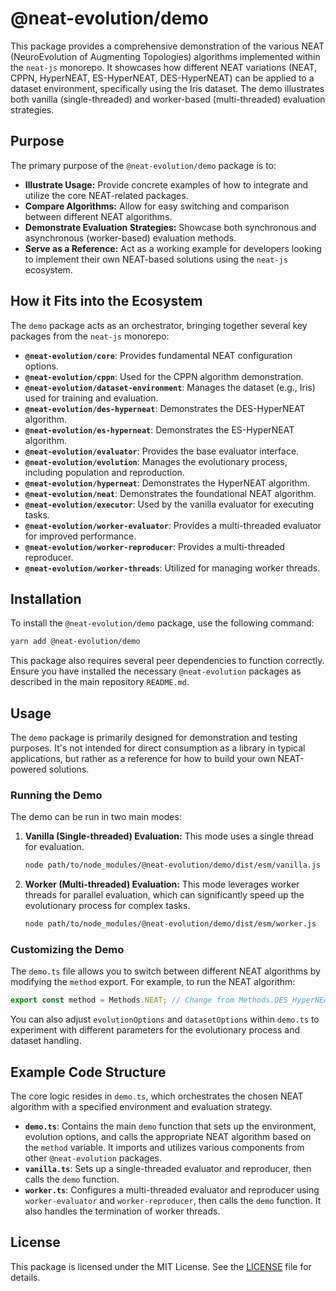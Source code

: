 # @neat-evolution/demo

This package provides a comprehensive demonstration of the various NEAT
(NeuroEvolution of Augmenting Topologies) algorithms implemented within the
`neat-js` monorepo. It showcases how different NEAT variations (NEAT, CPPN,
HyperNEAT, ES-HyperNEAT, DES-HyperNEAT) can be applied to a dataset environment,
specifically using the Iris dataset. The demo illustrates both vanilla
(single-threaded) and worker-based (multi-threaded) evaluation strategies.

## Purpose

The primary purpose of the `@neat-evolution/demo` package is to:

- **Illustrate Usage:** Provide concrete examples of how to integrate and
  utilize the core NEAT-related packages.
- **Compare Algorithms:** Allow for easy switching and comparison between
  different NEAT algorithms.
- **Demonstrate Evaluation Strategies:** Showcase both synchronous and
  asynchronous (worker-based) evaluation methods.
- **Serve as a Reference:** Act as a working example for developers looking to
  implement their own NEAT-based solutions using the `neat-js` ecosystem.

## How it Fits into the Ecosystem

The `demo` package acts as an orchestrator, bringing together several key
packages from the `neat-js` monorepo:

- **`@neat-evolution/core`**: Provides fundamental NEAT configuration options.
- **`@neat-evolution/cppn`**: Used for the CPPN algorithm demonstration.
- **`@neat-evolution/dataset-environment`**: Manages the dataset (e.g., Iris)
  used for training and evaluation.
- **`@neat-evolution/des-hyperneat`**: Demonstrates the DES-HyperNEAT algorithm.
- **`@neat-evolution/es-hyperneat`**: Demonstrates the ES-HyperNEAT algorithm.
- **`@neat-evolution/evaluator`**: Provides the base evaluator interface.
- **`@neat-evolution/evolution`**: Manages the evolutionary process, including
  population and reproduction.
- **`@neat-evolution/hyperneat`**: Demonstrates the HyperNEAT algorithm.
- **`@neat-evolution/neat`**: Demonstrates the foundational NEAT algorithm.
- **`@neat-evolution/executor`**: Used by the vanilla evaluator for executing
  tasks.
- **`@neat-evolution/worker-evaluator`**: Provides a multi-threaded evaluator
  for improved performance.
- **`@neat-evolution/worker-reproducer`**: Provides a multi-threaded reproducer.
- **`@neat-evolution/worker-threads`**: Utilized for managing worker threads.

## Installation

To install the `@neat-evolution/demo` package, use the following command:

```sh
yarn add @neat-evolution/demo
```

This package also requires several peer dependencies to function correctly.
Ensure you have installed the necessary `@neat-evolution` packages as described
in the main repository `README.md`.

## Usage

The `demo` package is primarily designed for demonstration and testing purposes.
It's not intended for direct consumption as a library in typical applications,
but rather as a reference for how to build your own NEAT-powered solutions.

### Running the Demo

The demo can be run in two main modes:

1. **Vanilla (Single-threaded) Evaluation:** This mode uses a single thread for
   evaluation.

   ```sh
   node path/to/node_modules/@neat-evolution/demo/dist/esm/vanilla.js
   ```

2. **Worker (Multi-threaded) Evaluation:** This mode leverages worker threads
   for parallel evaluation, which can significantly speed up the evolutionary
   process for complex tasks.

   ```sh
   node path/to/node_modules/@neat-evolution/demo/dist/esm/worker.js
   ```

### Customizing the Demo

The `demo.ts` file allows you to switch between different NEAT algorithms by
modifying the `method` export. For example, to run the NEAT algorithm:

```typescript
export const method = Methods.NEAT; // Change from Methods.DES_HyperNEAT
```

You can also adjust `evolutionOptions` and `datasetOptions` within `demo.ts` to
experiment with different parameters for the evolutionary process and dataset
handling.

## Example Code Structure

The core logic resides in `demo.ts`, which orchestrates the chosen NEAT
algorithm with a specified environment and evaluation strategy.

- **`demo.ts`**: Contains the main `demo` function that sets up the environment,
  evolution options, and calls the appropriate NEAT algorithm based on the
  `method` variable. It imports and utilizes various components from other
  `@neat-evolution` packages.
- **`vanilla.ts`**: Sets up a single-threaded evaluator and reproducer, then
  calls the `demo` function.
- **`worker.ts`**: Configures a multi-threaded evaluator and reproducer using
  `worker-evaluator` and `worker-reproducer`, then calls the `demo` function. It
  also handles the termination of worker threads.

## License

This package is licensed under the MIT License. See the [LICENSE](../../LICENSE)
file for details.
